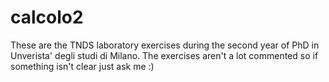 calcolo2
========
These are the TNDS laboratory exercises during the second year of PhD in Unverista' degli studi di Milano.
The exercises aren't a lot commented so if something isn't clear just ask me :)
